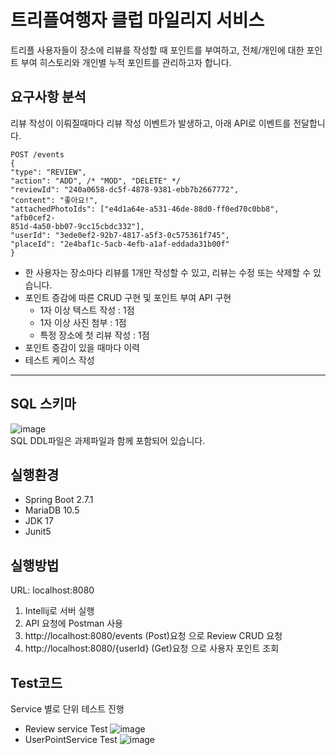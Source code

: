 # 트리플여행자 클럽 마일리지 서비스
트리플 사용자들이 장소에 리뷰를 작성할 때 포인트를 부여하고, 전체/개인에 대한 포인트 부여 히스토리와 개인별
누적 포인트를 관리하고자 합니다.
## 요구사항 분석
리뷰 작성이 이뤄질때마다 리뷰 작성 이벤트가 발생하고, 아래 API로 이벤트를 전달합니다.
```
POST /events
{
"type": "REVIEW",
"action": "ADD", /* "MOD", "DELETE" */
"reviewId": "240a0658-dc5f-4878-9381-ebb7b2667772",
"content": "좋아요!",
"attachedPhotoIds": ["e4d1a64e-a531-46de-88d0-ff0ed70c0bb8", "afb0cef2-
851d-4a50-bb07-9cc15cbdc332"],
"userId": "3ede0ef2-92b7-4817-a5f3-0c575361f745",
"placeId": "2e4baf1c-5acb-4efb-a1af-eddada31b00f"
}

```
+ 한 사용자는 장소마다 리뷰를 1개만 작성할 수 있고, 리뷰는 수정 또는 삭제할 수 있습니다.
+ 포인트 증감에 따른 CRUD 구현 및 포인트 부여 API 구현
  + 1자 이상 텍스트 작성 : 1점
  + 1자 이상 사진 첨부 : 1점
  + 특정 장소에 첫 리뷰 작성 : 1점
+ 포인트 증감이 있을 때마다 이력
+ 테스트 케이스 작성
--------------------------------------------------------------------------------------
## SQL 스키마
![image](https://user-images.githubusercontent.com/71069665/178139329-ce97e1ee-f43c-49d0-a7ec-71380a195160.png)
<br/>SQL DDL파일은 과제파일과 함께 포함되어 있습니다.
## 실행환경
+ Spring Boot 2.7.1
+ MariaDB 10.5
+ JDK 17
+ Junit5
## 실행방법
URL: localhost:8080
1. Intellij로 서버 실행
2. API 요청에 Postman 사용
3. http://localhost:8080/events (Post)요청 으로 Review CRUD 요청
4. http://localhost:8080/{userId} (Get)요청 으로 사용자 포인트 조회
## Test코드
Service 별로 단위 테스트 진행
* Review service Test
![image](https://user-images.githubusercontent.com/71069665/178142085-668d710e-73fc-4637-9897-f6ccfa916761.png)
* UserPointService Test
![image](https://user-images.githubusercontent.com/71069665/178142112-827c514b-0e03-4266-98a8-be36b26b3e6e.png)


